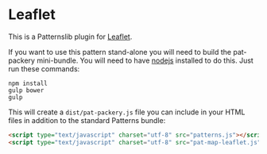# Leaflet

This is a Patternslib plugin for [Leaflet](http://leafletjs.com/).

If you want to use this pattern stand-alone you will need to build the
pat-packery mini-bundle. You will need to have [nodejs](http://nodejs.org)
installed to do this. Just run these commands:

```
npm install
gulp bower
gulp
```

This will create a ``dist/pat-packery.js`` file you can include in your HTML
files in addition to the standard Patterns bundle:

```html
<script type="text/javascript" charset="utf-8" src="patterns.js"></script>
<script type="text/javascript" charset="utf-8" src="pat-map-leaflet.js"></script>
```


